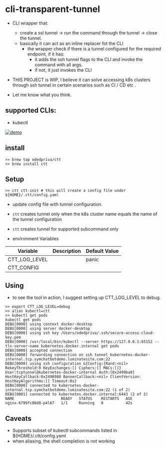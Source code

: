 # cli-transparent-tunnel 

* CLI wrapper that:
  * create a ssl tunnel -> run the command through the tunnel -> close the tunnel.
  * basically it can act as an inline replacer fot the CLI 
    * the wrapper check if there is a tunnel configured for the required endpoint, if it has:
      * it adds the ssh tunnel flags to the CLI and invoke the command with all args.
      * if not, it just invokes the CLI 

* THIS PROJECT is WIP, I believe it can solve accessing k8s clusters through ssh tunnel in certain scenarios such as CI / CD etc .
* Let me know what you think.

## supported CLIs:
  - kubectl


[![demo](https://asciinema.org/a/3EG9Jckd4Oy3uKkQIHbdYgs5q.svg)](https://asciinema.org/a/3EG9Jckd4Oy3uKkQIHbdYgs5q?autoplay=1)

## install

```shell
>> brew tap odedpriva/ctt
>> brew install ctt
```
## Setup

```shell 
>> ctt ctt-init # this will create a config file under ${HOME}/.ctt/config.yaml
```
* update config file with tunnel configuration. 
* `ctt` creates tunnel only when the k8s cluster name equals the name of the tunnel configuration
* `ctt` creates tunnel for supported subcommand only 

* environment Variables

| Variable      | Description | Default Value |
|---------------|-------------|---------------|
| CTT_LOG_LEVEL |             | panic         |
| CTT_CONFIG    |             |               |

## Using

* to see the tool in action, I suggest setting up CTT_LOG_LEVEL to debug.

```shell
>> export CTT_LOG_LEVEL=debug
>> alias kubectl=ctt
>> kubectl get pods
kubectl get pods
DEBU[0000] using context docker-desktop
DEBU[0000] using server docker-desktop
DEBU[0000] using ssh key /Users/odedpriva/.ssh/secure-access-cloud-key.pem
DEBU[0000] /usr/local/bin/kubectl --server https://127.0.0.1:65152 --tls-server-name kubernetes.docker.internal get pods
DEBU[0000] accepted connection
DEBU[0000] forwording connection on ssh tunnel kubernetes-docker-internal.tcp.symchatbotdemo.luminatesite.com:22
DEBU[0000] using ssh configuration &{Config:{Rand:<nil> RekeyThreshold:0 KeyExchanges:[] Ciphers:[] MACs:[]} User:tcptunnel@kubernetes-docker-internal Auth:[0x2499ba0] HostKeyCallback:0x2498980 BannerCallback:<nil> ClientVersion: HostKeyAlgorithms:[] Timeout:0s}
DEBU[0000] connected to kubernetes-docker-internal.tcp.symchatbotdemo.luminatesite.com:22 (1 of 2)
DEBU[0001] connected to kubernetes.docker.internal:6443 (2 of 2)
NAME                     READY   STATUS    RESTARTS   AGE
nginx-6799fc88d8-p4l67   1/1     Running   0          42s
```

## Caveats

* Supports subset of kubectl subcommands listed in ${HOME}/.ctt/config.yaml
* when aliasing, the shell completion is not working

